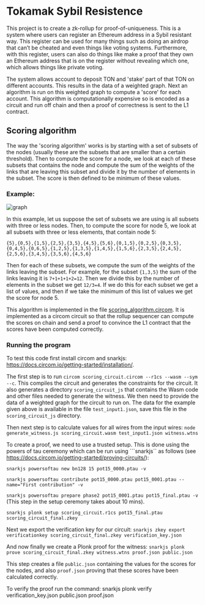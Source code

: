 # Tokamak Sybil Resistence

This project is to create a zk-rollup for proof-of-uniqueness. This is a system where users can register an Ethereum address in a Sybil resistant way. This register can be used for many things such as doing an airdrop that can’t be cheated and even things like voting systems. Furthermore, with this register, users can also do things like make a proof that they own an Ethereum address that is on the register without revealing which one, which allows things like private voting.


The system allows account to deposit TON and 'stake' part of that TON on different accounts. This results in the data of a weighted graph. Next an algorithm is run on this weighted graph to compute a 'score' for each account. This algorithm is computationally expensive so is encoded as a circuit and run off chain and then a proof of correctness is sent to the L1 contract. 

## Scoring algorithm
The way the 'scoring algorithm' works is by starting with a set of subsets of the nodes (usually these are the subsets that are smaller than a certain threshold). Then to compute the score for a node, we look at each of these subsets that contains the node and compute the sum of the weights of the links that are leaving this subset and divide it by the number of elements in the subset. The score is then defined to be minimum of these values.

### Example:

![graph](https://github.com/tokamak-network/proof-of-uniqueness/blob/main/graph-example.png?raw=true)


In this example, let us suppose the set of subsets we are using is all subsets with three or less nodes. Then, to compute the score for node 5, we look at all subsets with three or less elements, that contain node 5:

```{5},{0,5},{1,5},{2,5},{3,5},{4,5},{5,6},{0,1,5},{0,2,5},{0,3,5},{0,4,5},{0,6,5},{1,2,5},{1,3,5},{1,4,5},{1,5,6},{2,3,5},{2,4,5},{2,5,6},{3,4,5},{3,5,6},{4,5,6}```

Then for each of these subsets, we compute the sum of the weights of the links leaving the subset. For example, for the subset ```{1,3,5}``` the sum of the links leaving it is ```7+1+1+1+2=12```. Then we divide this by the number of elements in the subset we get ```12/3=4```. If we do this for each subset we get a list of values, and then if we take the minimum of this list of values we get the score for node 5.


This algorithm is implemented in the file [scoring_algorithm.circom](https://github.com/tokamak-network/proof-of-uniqueness/blob/main/scoring_algorithm.circom). It is implemented as a circom circuit so that the rollup sequencer can compute the scores on chain and send a proof to convince the L1 contract that the scores have been computed correctly.

### Running the program
To test this code first install circom and snarkjs: https://docs.circom.io/getting-started/installation/.

The first step is to run ```circom scoring_circuit.circom --r1cs --wasm --sym --c```. This compiles the circuit and generates the constraints for the circuit. It also generates a directory ```scoring_circuit_js``` that contains the Wasm code and other files needed to generate the witness. We then need to provide the data of a weighted graph for the circuit to run on. The data for the example given above is available in the file ```test_input1.json```, save this file in the ```scoring_circuit_js``` directory.

Then next step is to calculate values for all wires from the input wires: ```node generate_witness.js scoring_circuit.wasm test_input1.json witness.wtns```

To create a proof, we need to use a trusted setup. This is done using the powers of tau ceremony which can be run using ```snarkjs`` as follows (see https://docs.circom.io/getting-started/proving-circuits/):

```snarkjs powersoftau new bn128 15 pot15_0000.ptau -v```

```snarkjs powersoftau contribute pot15_0000.ptau pot15_0001.ptau --name="First contribution" -v```

```snarkjs powersoftau prepare phase2 pot15_0001.ptau pot15_final.ptau -v``` (This step in the setup ceremony takes about 10 mins).

```snarkjs plonk setup scoring_circuit.r1cs pot15_final.ptau scoring_circuit_final.zkey```

Next we export the verification key for our circuit: ```snarkjs zkey export verificationkey scoring_circuit_final.zkey verification_key.json```

And now finally we create a Plonk proof for the witness: ```snarkjs plonk prove scoring_circuit_final.zkey witness.wtns proof.json public.json```  

This step creates a file ```public.json``` containing the values for the scores for the nodes, and also ```proof.json``` proving that these scores have been calculated correctly.

To verify the proof run the command: snarkjs plonk verify verification_key.json public.json proof.json   

